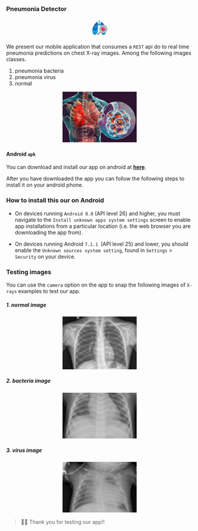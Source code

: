### Pneumonia Detector

<p align="center" width="100%">
  <img src="https://github.com/CrispenGari/pneumonia-infection/raw/main/images/icon.png" width="50" alt="logo"/>
</p>

We present our mobile application that consumes a `REST` api do to real time pneumonia predictions on chest X-ray images. Among the following images classes.

1. pneumonia bacteria
2. pneumonia virus
3. normal

<p align="center" width="100%">
  <img src="https://github.com/CrispenGari/pneumonia-infection/raw/main/images/pneumonia.jpg" width="200" alt="logo"/>
</p>

#### Android `apk`

You can download and install our app on android at [**here**](/apk/app.apk).

After you have downloaded the app you can follow the following steps to install it on your android phone.

### How to install this our on Android

- On devices running `Android 8.0` (API level 26) and higher, you must navigate to the `Install unknown apps system settings` screen to enable app installations from a particular location (i.e. the web browser you are downloading the app from).

- On devices running Android `7.1.1 `(API level 25) and lower, you should enable the `Unknown sources system setting`, found in `Settings` > `Security` on your device.

### Testing images

You can use the `camera` option on the app to snap the following images of `X-rays` examples to test our app.

##### 1. normal image

<p align="center" width="100%">
  <img src="https://github.com/CrispenGari/pneumonia-infection/raw/main/images/normal.jpeg" width="200" alt="normal"/>
</p>

##### 2. bacteria image

<p align="center" width="100%">
  <img src="https://github.com/CrispenGari/pneumonia-infection/raw/main/images/bacteria.jpeg" width="200" alt="bacteria"/>
</p>

##### 3. virus image

<p align="center" width="100%">
  <img src="https://github.com/CrispenGari/pneumonia-infection/raw/main/images/virus.jpeg" width="200" alt="virus"/>
</p>

> 🙏🙏 Thank you for testing our app!!
